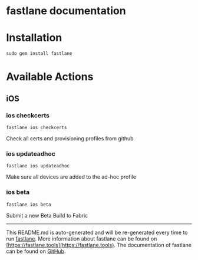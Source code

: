 fastlane documentation
================
# Installation
```
sudo gem install fastlane
```
# Available Actions
## iOS
### ios checkcerts
```
fastlane ios checkcerts
```
Check all certs and provisioning profiles from github
### ios updateadhoc
```
fastlane ios updateadhoc
```
Make sure all devices are added to the ad-hoc profile
### ios beta
```
fastlane ios beta
```
Submit a new Beta Build to Fabric

----

This README.md is auto-generated and will be re-generated every time to run [fastlane](https://fastlane.tools).
More information about fastlane can be found on [https://fastlane.tools](https://fastlane.tools).
The documentation of fastlane can be found on [GitHub](https://github.com/fastlane/fastlane/tree/master/fastlane).